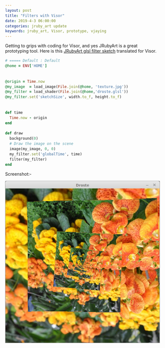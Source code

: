 ```yaml
---
layout: post
title: "Filters with Visor"
date: 2019-4-3 06:00:00
categories: jruby_art update
keywords: jruby_art, Visor, prototype, vjaying
---
```


Getting to grips with coding for Visor, and yes JRubyArt is a great prototyping tool. Here is this [JRubyArt glsl filter sketch](https://github.com/ruby-processing/filters4jruby_art/blob/master/image_filtering/droste.rb) translated for Visor.
```ruby
# ===== Default : Default
@home = ENV['HOME']


@origin = Time.now
@my_image  = load_image(File.join(@home, 'texture.jpg'))
@my_filter = load_shader(File.join(@home,'droste.glsl'))
@my_filter.set('sketchSize', width.to_f, height.to_f)


def time
  Time.now - origin
end

def draw
  background(0)
  # Draw the image on the scene
  image(my_image, 0, 0)
  my_filter.set('globalTime', time)
  filter(my_filter)
end


```

Screenshot:-

![elegant_ball.png](https://github.com/SableRaf/Filters4Processing/blob/master/screenshots/Droste.png)
